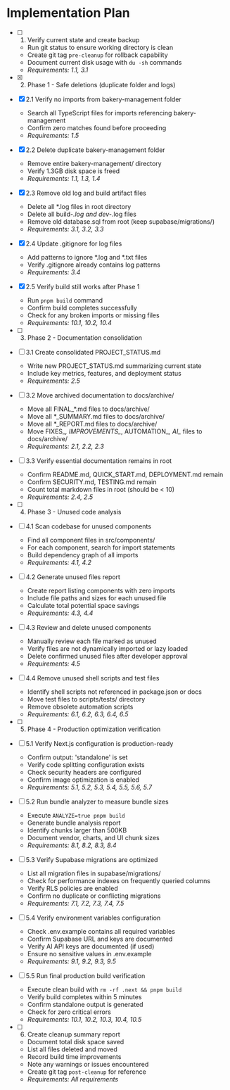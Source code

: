 # Implementation Plan

- [ ] 1. Verify current state and create backup
  - Run git status to ensure working directory is clean
  - Create git tag `pre-cleanup` for rollback capability
  - Document current disk usage with `du -sh` commands
  - _Requirements: 1.1, 3.1_

- [x] 2. Phase 1 - Safe deletions (duplicate folder and logs)
- [x] 2.1 Verify no imports from bakery-management folder
  - Search all TypeScript files for imports referencing bakery-management
  - Confirm zero matches found before proceeding
  - _Requirements: 1.5_

- [x] 2.2 Delete duplicate bakery-management folder
  - Remove entire bakery-management/ directory
  - Verify 1.3GB disk space is freed
  - _Requirements: 1.1, 1.3, 1.4_

- [x] 2.3 Remove old log and build artifact files
  - Delete all *.log files in root directory
  - Delete all build-*.log and dev-*.log files
  - Remove old database.sql from root (keep supabase/migrations/)
  - _Requirements: 3.1, 3.2, 3.3_

- [x] 2.4 Update .gitignore for log files
  - Add patterns to ignore *.log and *.txt files
  - Verify .gitignore already contains log patterns
  - _Requirements: 3.4_

- [x] 2.5 Verify build still works after Phase 1
  - Run `pnpm build` command
  - Confirm build completes successfully
  - Check for any broken imports or missing files
  - _Requirements: 10.1, 10.2, 10.4_

- [ ] 3. Phase 2 - Documentation consolidation
- [ ] 3.1 Create consolidated PROJECT_STATUS.md
  - Write new PROJECT_STATUS.md summarizing current state
  - Include key metrics, features, and deployment status
  - _Requirements: 2.5_

- [ ] 3.2 Move archived documentation to docs/archive/
  - Move all FINAL_*.md files to docs/archive/
  - Move all *_SUMMARY.md files to docs/archive/
  - Move all *_REPORT.md files to docs/archive/
  - Move FIXES_*, IMPROVEMENTS_*, AUTOMATION_*, AI_* files to docs/archive/
  - _Requirements: 2.1, 2.2, 2.3_

- [ ] 3.3 Verify essential documentation remains in root
  - Confirm README.md, QUICK_START.md, DEPLOYMENT.md remain
  - Confirm SECURITY.md, TESTING.md remain
  - Count total markdown files in root (should be < 10)
  - _Requirements: 2.4, 2.5_

- [ ] 4. Phase 3 - Unused code analysis
- [ ] 4.1 Scan codebase for unused components
  - Find all component files in src/components/
  - For each component, search for import statements
  - Build dependency graph of all imports
  - _Requirements: 4.1, 4.2_

- [ ] 4.2 Generate unused files report
  - Create report listing components with zero imports
  - Include file paths and sizes for each unused file
  - Calculate total potential space savings
  - _Requirements: 4.3, 4.4_

- [ ] 4.3 Review and delete unused components
  - Manually review each file marked as unused
  - Verify files are not dynamically imported or lazy loaded
  - Delete confirmed unused files after developer approval
  - _Requirements: 4.5_

- [ ] 4.4 Remove unused shell scripts and test files
  - Identify shell scripts not referenced in package.json or docs
  - Move test files to scripts/tests/ directory
  - Remove obsolete automation scripts
  - _Requirements: 6.1, 6.2, 6.3, 6.4, 6.5_

- [ ] 5. Phase 4 - Production optimization verification
- [ ] 5.1 Verify Next.js configuration is production-ready
  - Confirm output: 'standalone' is set
  - Verify code splitting configuration exists
  - Check security headers are configured
  - Confirm image optimization is enabled
  - _Requirements: 5.1, 5.2, 5.3, 5.4, 5.5, 5.6, 5.7_

- [ ] 5.2 Run bundle analyzer to measure bundle sizes
  - Execute `ANALYZE=true pnpm build`
  - Generate bundle analysis report
  - Identify chunks larger than 500KB
  - Document vendor, charts, and UI chunk sizes
  - _Requirements: 8.1, 8.2, 8.3, 8.4_

- [ ] 5.3 Verify Supabase migrations are optimized
  - List all migration files in supabase/migrations/
  - Check for performance indexes on frequently queried columns
  - Verify RLS policies are enabled
  - Confirm no duplicate or conflicting migrations
  - _Requirements: 7.1, 7.2, 7.3, 7.4, 7.5_

- [ ] 5.4 Verify environment variables configuration
  - Check .env.example contains all required variables
  - Confirm Supabase URL and keys are documented
  - Verify AI API keys are documented (if used)
  - Ensure no sensitive values in .env.example
  - _Requirements: 9.1, 9.2, 9.3, 9.5_

- [ ] 5.5 Run final production build verification
  - Execute clean build with `rm -rf .next && pnpm build`
  - Verify build completes within 5 minutes
  - Confirm standalone output is generated
  - Check for zero critical errors
  - _Requirements: 10.1, 10.2, 10.3, 10.4, 10.5_

- [ ] 6. Create cleanup summary report
  - Document total disk space saved
  - List all files deleted and moved
  - Record build time improvements
  - Note any warnings or issues encountered
  - Create git tag `post-cleanup` for reference
  - _Requirements: All requirements_
